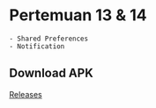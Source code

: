 # Pertemuan 13 & 14

    - Shared Preferences
    - Notification

## Download APK

[Releases](https://github.com/nurazizUGM/PPPB_13_SharedPref_Notif/releases)